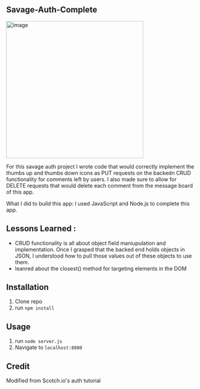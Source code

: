 ## Savage-Auth-Complete

<img width="367" alt="image" src="https://github.com/fjh321/savage-auth-FJH/assets/64885403/8d4372da-30de-482a-93d1-fa360d8b7749">

For this savage auth project I wrote code that would correctly implement the thumbs up and thumbs down icons as PUT requests on the backedn CRUD functionality for comments left by users. I also made sure to allow for DELETE requests that would delete each comment from the message board of this app.

What I did to build this app:
I used JavaScript and Node.js to complete this app.

## Lessons Learned :
* CRUD functionality is all about object field maniupulation and implementation. Once I grasped that the backed end holds objects in JSON, I understood how to pull those values out of these objects to use them.
* leanred about the closest() method for targeting elements in the DOM

## Installation

1. Clone repo
2. run `npm install`

## Usage

1. run `node server.js`
2. Navigate to `localhost:8080`

## Credit

Modified from Scotch.io's auth tutorial
